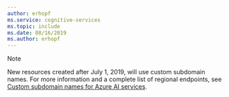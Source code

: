 ```yaml
---
author: erhopf
ms.service: cognitive-services
ms.topic: include
ms.date: 08/16/2019
ms.author: erhopf
---
```


> [!NOTE]
> New resources created after July 1, 2019, will use custom subdomain names. For more information and a complete list of regional endpoints, see [Custom subdomain names for Azure AI services](../../cognitive-services/cognitive-services-custom-subdomains.md).
